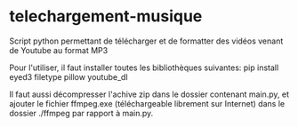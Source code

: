 # telechargement-musique
Script python permettant de télécharger et de formatter des vidéos venant de Youtube au format MP3

Pour l'utiliser, il faut installer toutes les bibliothèques suivantes:
pip install eyed3 filetype pillow youtube_dl

Il faut aussi décompresser l'achive zip dans le dossier contenant main.py, et ajouter le fichier ffmpeg.exe (téléchargeable librement sur Internet) 
dans le dossier ./ffmpeg par rapport à main.py.
